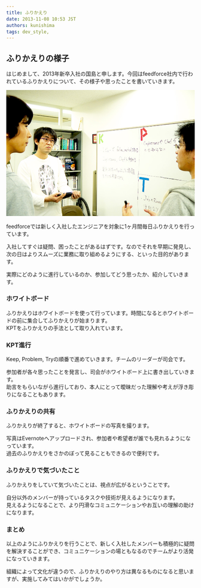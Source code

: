 ```yaml
---
title: ふりかえり
date: 2013-11-08 10:53 JST
authors: kunishima
tags: dev_style, 
---
```

## ふりかえりの様子

はじめまして、2013年新卒入社の国島と申します。今回はfeedforce社内で行われているふりかえりについて、その様子や思ったことを書いていきます。

<!--more-->

[![KPT](/images/2013/11/tech.jpg)](/images/2013/11/tech.jpg)

feedforceでは新しく入社したエンジニアを対象に1ヶ月間毎日ふりかえりを行っています。

入社してすぐは疑問、困ったことがあるはずです。なのでそれを早期に発見し、次の日はよりスムーズに業務に取り組めるようにする、といった目的があります。

実際にどのように進行しているのか、参加してどう思ったか、紹介していきます。

### ホワイトボード

ふりかえりはホワイトボードを使って行っています。時間になるとホワイトボードの前に集合してふりかえりが始まります。  
KPTをふりかえりの手法として取り入れています。

### KPT進行

Keep, Problem, Tryの順番で進めていきます。チームのリーダーが司会です。

参加者が各々思ったことを発言し、司会がホワイトボード上に書き出していきます。  
助言をもらいながら進行しており、本人にとって曖昧だった理解や考えが浮き彫りになることもあります。

### ふりかえりの共有

ふりかえりが終了すると、ホワイトボードの写真を撮ります。

写真はEvernoteへアップロードされ、参加者や希望者が誰でも見れるようになっています。  
過去のふりかえりをさかのぼって見ることもできるので便利です。

### ふりかえりで気づいたこと

ふりかえりをしていて気づいたことは、視点が広がるということです。

自分以外のメンバーが持っているタスクや技術が見えるようになります。  
見えるようになることで、より円滑なコミュニケーションやお互いの理解の助けになります。

### まとめ

以上のようにふりかえりを行うことで、新しく入社したメンバーも積極的に疑問を解決することができ、コミュニケーションの場ともなるのでチームがより活発になっていきます。

組織によって文化が違うので、ふりかえりのやり方は異なるものになると思いますが、実施してみてはいかがでしょうか。

